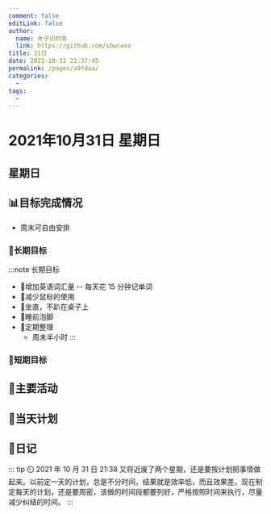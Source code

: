 ```yaml
---
comment: false
editLink: false
author: 
  name: 木子识时务
  link: https://github.com/sbwcwso
title: 31日
date: 2021-10-31 21:37:45
permalink: /pages/a9fdaa/
categories: 
  - 
tags: 
  - 
---
```


# 2021年10月31日 星期日

## 星期日

## 📊目标完成情况

* 周末可自由安排

### 🐺长期目标

:::note 长期目标
* 🚢增加英语词汇量 -- 每天花 15 分钟记单词
* 🚢减少鼠标的使用
* 🚢坐直，不趴在桌子上
* 🚢睡前泡脚
* 🚢定期整理
  * 周未半小时
:::

### 🐆短期目标


## 🏃主要活动


## 📓当天计划


## 🤔日记

::: tip ⏲️ 2021 年 10 月 31 日 21:38
又将近废了两个星期，还是要按计划把事情做起来。以前定一天的计划，总是不分时间，结果就是效率低，而且效果差。现在制定每天的计划，还是要周密，该做的时间段都要列好，严格按照时间来执行，尽量减少纠结的时间。
:::
